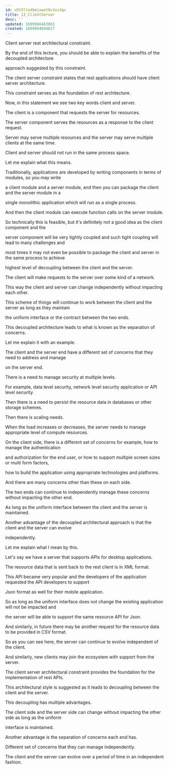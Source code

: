 ```yaml
---
id: n5t5lle4bmjxwet0v3xs3qv
title: 13_ClientServer
desc: ''
updated: 1699966463061
created: 1699964694817
---
```

Client server rest architectural constraint.

By the end of this lecture, you should be able to explain the benefits of the decoupled architecture

approach suggested by this constraint.

The client server constraint states that rest applications should have client server architecture.

This constraint serves as the foundation of rest architecture.

Now, in this statement we see two key words client and server.

The client is a component that requests the server for resources.

The server component serves the resources as a response to the client request.

Server may serve multiple resources and the server may serve multiple clients at the same time.

Client and server should not run in the same process space.

Let me explain what this means.

Traditionally, applications are developed by writing components in terms of modules, so you may write

a client module and a server module, and then you can package the client and the server module in a

single monolithic application which will run as a single process.

And then the client module can execute function calls on the server module.

So technically this is feasible, but it's definitely not a good idea as the client component and the

server component will be very tightly coupled and such tight coupling will lead to many challenges and

most times it may not even be possible to package the client and server in the same process to achieve

highest level of decoupling between the client and the server.

The client will make requests to the server over some kind of a network.

This way the client and server can change independently without impacting each other.

This scheme of things will continue to work between the client and the server as long as they maintain

the uniform interface or the contract between the two ends.

This decoupled architecture leads to what is known as the separation of concerns.

Let me explain it with an example.

The client and the server end have a different set of concerns that they need to address and manage

on the server end.

There is a need to manage security at multiple levels.

For example, data level security, network level security application or API level security.

Then there is a need to persist the resource data in databases or other storage schemes.

Then there is scaling needs.

When the load increases or decreases, the server needs to manage appropriate level of compute resources.

On the client side, there is a different set of concerns for example, how to manage the authentication

and authorization for the end user, or how to support multiple screen sizes or multi form factors,

how to build the application using appropriate technologies and platforms.

And there are many concerns other than these on each side.

The two ends can continue to independently manage these concerns without impacting the other end.

As long as the uniform interface between the client and the server is maintained.

Another advantage of the decoupled architectural approach is that the client and the server can evolve

independently.

Let me explain what I mean by this.

Let's say we have a server that supports APIs for desktop applications.

The resource data that is sent back to the rest client is in XML format.

This API became very popular and the developers of the application requested the API developers to support

Json format as well for their mobile application.

So as long as the uniform interface does not change the existing application will not be impacted and

the server will be able to support the same resource API for Json.

And similarly, in future there may be another request for the resource data to be provided in CSV format.

So as you can see here, the server can continue to evolve independent of the client.

And similarly, new clients may join the ecosystem with support from the server.

The client server architectural constraint provides the foundation for the implementation of rest APIs.

This architectural style is suggested as it leads to decoupling between the client and the server.

This decoupling has multiple advantages.

The client side and the server side can change without impacting the other side as long as the uniform

interface is maintained.

Another advantage is the separation of concerns each end has.

Different set of concerns that they can manage independently.

The client and the server can evolve over a period of time in an independent fashion.